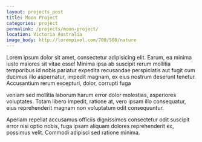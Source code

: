 ```yaml
---
layout: projects_post
title: Moon Project
categories: project
permalink: /projects/moon-project/
location: Victoria Australia
image_body: http://lorempixel.com/700/500/nature
---
```


Lorem ipsum dolor sit amet, consectetur adipisicing elit. Earum, ea minima iusto maiores sit vitae esse! Minima ipsa ab suscipit rerum mollitia temporibus id nobis pariatur expedita recusandae perspiciatis aut fugit cum ducimus illo aspernatur, impedit magnam, ex eius nostrum deserunt tenetur. Accusantium rerum excepturi, dolor, corrupti fuga

veniam sed mollitia laborum harum error dolor molestias, asperiores voluptates. Totam libero impedit, ratione at, vero ipsam illo consequatur, eius reprehenderit magnam non voluptatum odit consequuntur.

Aperiam repellat accusamus officiis dignissimos consectetur odit suscipit error nisi optio nobis, fuga ipsam aliquam dolores reprehenderit ex, possimus velit. Commodi adipisci sed ratione minima.